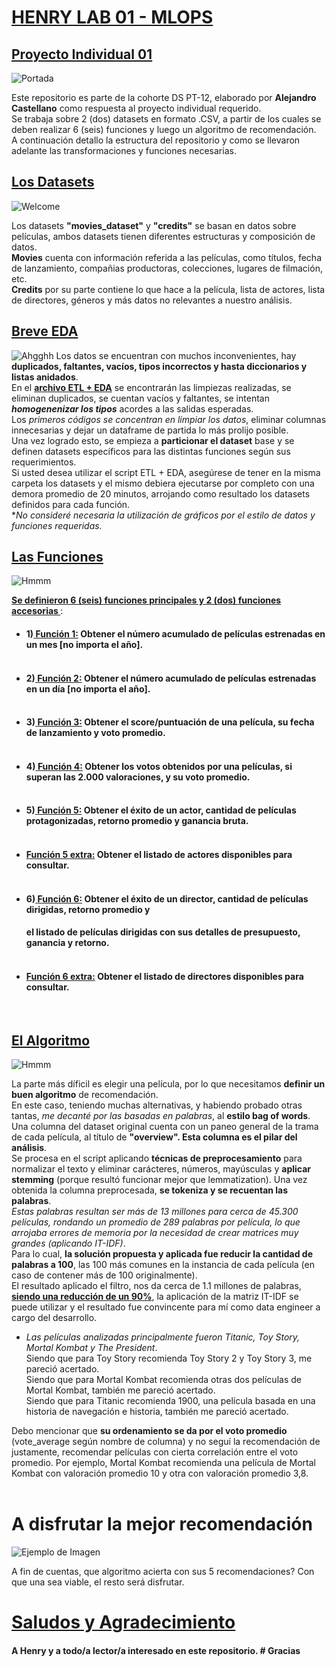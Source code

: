 # <u> HENRY LAB 01 - MLOPS </u>
## <u> Proyecto Individual 01 </u>
![Portada](src/portada.gif)

Este repositorio es parte de la cohorte DS PT-12, elaborado por **Alejandro Castellano** como respuesta al proyecto individual requerido. <br>
Se trabaja sobre 2 (dos) datasets en formato .CSV, a partir de los cuales se deben realizar 6 (seis) funciones y luego un algoritmo de recomendación.<br>
A continuación detallo la estructura del repositorio y como se llevaron adelante las transformaciones y funciones necesarias.<br>

## <u>Los Datasets</u>
![Welcome](src/premios.jpg)

Los datasets **"movies_dataset"** y **"credits"** se basan en datos sobre películas, ambos datasets tienen diferentes estructuras y composición de datos.<br> 
**Movies** cuenta con información referida a las películas, como títulos, fecha de lanzamiento, compañias productoras, colecciones, lugares de filmación, etc.<br>
**Credits** por su parte contiene lo que hace a la película, lista de actores, lista de directores, géneros y más datos no relevantes a nuestro análisis.<br>

## <u>Breve EDA</u>
![Ahgghh](src/pareja4.jpg)
Los datos se encuentran con muchos inconvenientes, hay **duplicados, faltantes, vacíos, tipos incorrectos y hasta diccionarios y listas anidados**.<br>
En el <u>**archivo ETL + EDA**</u> se encontrarán las limpiezas realizadas, se eliminan duplicados, se cuentan vacíos y faltantes, se intentan ***homogenenizar los tipos*** acordes a las salidas esperadas.<br>
Los *primeros códigos se concentran en limpiar los datos*, eliminar columnas innecesarias y dejar un dataframe de partida lo más prolijo posible.<br>
Una vez logrado esto, se empieza a **particionar el dataset** base y se definen datasets específicos para las distintas funciones según sus requerimientos.<br>
Si usted desea utilizar el script ETL + EDA, asegúrese de tener en la misma carpeta los datasets y el mismo debiera ejecutarse por completo con una demora promedio de 20 minutos, arrojando como resultado los datasets definidos para cada función. <br>
**No consideré necesaria la utilización de gráficos por el estilo de datos y funciones requeridas.* <br>

## <u>Las Funciones</u>
![Hmmm](src/pensar.png)

**<u> Se definieron 6 (seis) funciones principales y 2 (dos) funciones accesorias </u>** :

* #### 1)<u> **Función 1:</u> Obtener el número acumulado de películas estrenadas en un mes [no importa el año].** <br><br>
* #### 2)<u> **Función 2:</u> Obtener el número acumulado de películas estrenadas en un día [no importa el año].**<br><br>
* #### 3)<u> **Función 3:</u> Obtener el score/puntuación de una película, su fecha de lanzamiento y voto promedio.**<br><br>
* #### 4)<u> **Función 4:</u> Obtener los votos obtenidos por una películas, si superan las 2.000 valoraciones, y su voto promedio.**<br><br>
* #### 5)<u> **Función 5:</u> Obtener el éxito de un actor, cantidad de películas protagonizadas, retorno promedio y ganancia bruta.**<br><br>
* #### <u> **Función 5 extra:</u> Obtener el listado de actores disponibles para consultar.**<br><br>
* #### 6)<u> **Función 6:</u> Obtener el éxito de un director, cantidad de películas dirigidas, retorno promedio y**
  #### **el listado de películas dirigidas con sus detalles de presupuesto, ganancia y retorno.**<br><br>
* #### <u> **Función 6 extra:</u> Obtener el listado de directores disponibles para consultar.**<br>
<br>

## <u>El Algoritmo</u>
![Hmmm](src/what.png)

La parte más díficil es elegir una película, por lo que necesitamos **definir un buen algoritmo** de recomendación.<br>
En este caso, teniendo muchas alternativas, y habiendo probado otras tantas, *me decanté por las basadas en palabras*, al **estilo bag of words**.<br>
Una columna del dataset original cuenta con un paneo general de la trama de cada película, al título de **"overview". Esta columna es el pilar del análisis**.<br>
Se procesa en el script aplicando **técnicas de preprocesamiento** para normalizar el texto y eliminar carácteres, números, mayúsculas y **aplicar stemming** (porque resultó funcionar mejor que lemmatization). Una vez obtenida la columna preprocesada, **se tokeniza y se recuentan las palabras**.<br>
*Estas palabras resultan ser más de 13 millones para cerca de 45.300 películas, rondando un promedio de 289 palabras por película, lo que arrojaba errores de memoria por la necesidad de crear matrices muy grandes (aplicando IT-IDF)*.<br>
Para lo cual, **la solución propuesta y aplicada fue reducir la cantidad de palabras a 100**, las 100 más comunes en la instancia de cada película (en caso de contener más de 100 originalmente).<br>
El resultado aplicado el filtro, nos da cerca de 1.1 millones de palabras, **<u>siendo una reducción de un 90%</u>**, la aplicación de la matriz IT-IDF se puede utilizar y el resultado fue convincente para mí como data engineer a cargo del desarrollo.<br>
* *Las películas analizadas principalmente fueron Titanic, Toy Story, Mortal Kombat y The President*.<br>
Siendo que para Toy Story recomienda Toy Story 2 y Toy Story 3, me pareció acertado.<br>
Siendo que para Mortal Kombat recomienda otras dos películas de Mortal Kombat, también me pareció acertado.<br>
Siendo que para Titanic recomienda 1900, una película basada en una historia de navegación e historia, también me pareció acertado.<br>

Debo mencionar que **su ordenamiento se da por el voto promedio** (vote_average según nombre de columna) y no seguí la recomendación de justamente, recomendar películas con cierta correlación entre el voto promedio. Por ejemplo, Mortal Kombat recomienda una película de Mortal Kombat con valoración promedio 10 y otra con valoración promedio 3,8.<br>
<br>

# A disfrutar la mejor recomendación
![Ejemplo de Imagen](src/publico3.jpg)

A fin de cuentas, que algoritmo acierta con sus 5 recomendaciones? Con que una sea viable, el resto será disfrutar.

# <u> Saludos y Agradecimiento</u>
#### **A Henry y a todo/a lector/a interesado en este repositorio**. # Gracias

